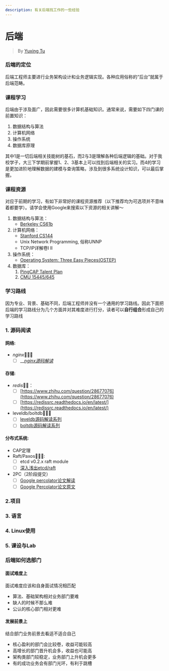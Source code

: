 ```yaml
---
description: 有关后端找工作的一些经验
---
```


# 后端

> By [Yuxing Tu](https://app.gitbook.com/u/zCVwg7WHFegf8CEuy6yiP5B39Tu2 "mention")

### 后端的定位

后端工程师主要进行业务架构设计和业务逻辑实现。各种应用俗称的“后台”就属于后端范畴。

### 课程学习

后端由于涉及面广，因此需要很多计算机基础知识。通常来说，需要如下四门课的前置知识：

1. 数据结构与算法
2. 计算机网络
3. 操作系统
4. 数据库原理

其中1是一切后端相关技能树的基石，而2与3是理解各种后端逻辑的基础。对于我校学子，大三下学期前掌握1、2、3基本上可以找到后端相关的实习。而4的学习是更加进阶地理解数据的建模与查询策略，涉及到很多系统设计知识，可以最后掌握。

### 课程资源

对应于前期的学习，有如下非常好的课程资源推荐（以下推荐均为可选项并不意味着都要学）。请学会使用Google来搜索以下资源的相关讲解～

1. 数据结构与算法：
   * [Berkeley CS61b](https://inst.eecs.berkeley.edu/\~cs61b/sp22/)
2. 计算机网络：
   * [Stanford CS144](https://cs144.github.io)
   * Unix Network Programming, 俗称UNNP
   * TCP/IP详解卷I II
3. 操作系统：
   * [Operating System: Three Easy Pieces(OSTEP)](https://github.com/remzi-arpacidusseau/ostep-translations/tree/master/chinese)
4. 数据库：
   1. [PingCAP Talent Plan](https://github.com/pingcap/talent-plan)
   2. [CMU 15445/645](https://15445.courses.cs.cmu.edu/fall2021/)

### 学习路线

因为专业、背景、基础不同，后端工程师并没有一个通用的学习路线。因此下面把后端的学习路线分为几个方面并对其难度进行打分，读者可以**自行组合**形成自己的学习路线

### 1. 源码阅读

#### **网络:**&#x20;

* _nginx_🌟🌟🌟
  * [ ] __[_nginx源码解读_](https://static.kancloud.cn/digest/understandingnginx/202586)

#### **存储:**&#x20;

* _redis_🌟🌟：
  * [ ] [https://www.zhihu.com/question/28677076](https://www.zhihu.com/question/28677076)
  * [ ] [https://redissrc.readthedocs.io/en/latest/](https://redissrc.readthedocs.io/en/latest/)
* leveldb/boltdb🌟🌟🌟
  * [ ] [leveldb源码解读系列](https://mrcroxx.github.io/categories/%E6%B7%B1%E5%85%A5%E6%B5%85%E5%87%BAleveldb/)
  * [ ] [boltdb源码解读系列](https://mrcroxx.github.io/categories/%E6%B7%B1%E5%85%A5%E6%B5%85%E5%87%BAboltdb/)

#### **分布式系统:**&#x20;

* CAP定理&#x20;
* Raft/Paxos🌟🌟🌟:
  * [ ] etcd v0.2.x raft module
  * [ ] [深入浅出etcd/raft](https://mrcroxx.github.io/categories/%E6%B7%B1%E5%85%A5%E6%B5%85%E5%87%BAetcd/raft/)
* 2PC（2阶段提交）
  * [ ] [Google percolator论文解读](https://zhuanlan.zhihu.com/p/53197633)
  * [ ] [Google Percolator论文原文](https://research.google/pubs/pub36726/)

### 2.项目



### 3. 语言

### 4. Linux使用



### 5. 课设与Lab



### 后端如何选部门

#### 面试难度上

面试难度应该和自身面试情况相匹配

* 算法、基础架构相对业务部门要难
* 缺人的时候不那么难
* 公认的核心部门相对更难

#### 发展前景上

结合部门业务前景去看适不适合自己

* 核心盈利的部门会比较卷，收益可能较高
* 高增长的部门晋升机会多，收益也可能高
* 架构类部门较稳定，业务部门上升机会更多
* 有的成功业务会有部门光环，有利于跳槽
